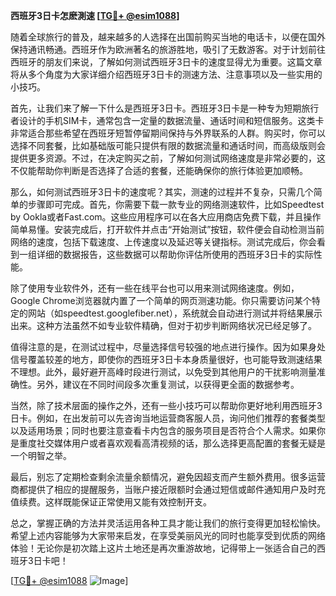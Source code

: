 **西班牙3日卡怎麽測速 [[TG💪+ @esim1088](https://t.me/s/esim1088)]**

随着全球旅行的普及，越来越多的人选择在出国前购买当地的电话卡，以便在国外保持通讯畅通。西班牙作为欧洲著名的旅游胜地，吸引了无数游客。对于计划前往西班牙的朋友们来说，了解如何测试西班牙3日卡的速度显得尤为重要。这篇文章将从多个角度为大家详细介绍西班牙3日卡的测速方法、注意事项以及一些实用的小技巧。

首先，让我们来了解一下什么是西班牙3日卡。西班牙3日卡是一种专为短期旅行者设计的手机SIM卡，通常包含一定量的数据流量、通话时间和短信服务。这类卡非常适合那些希望在西班牙短暂停留期间保持与外界联系的人群。购买时，你可以选择不同套餐，比如基础版可能只提供有限的数据流量和通话时间，而高级版则会提供更多资源。不过，在决定购买之前，了解如何测试网络速度是非常必要的，这不仅能帮助你判断是否选择了合适的套餐，还能确保你的旅行体验更加顺畅。

那么，如何测试西班牙3日卡的速度呢？其实，测速的过程并不复杂，只需几个简单的步骤即可完成。首先，你需要下载一款专业的网络测速软件，比如Speedtest by Ookla或者Fast.com。这些应用程序可以在各大应用商店免费下载，并且操作简单易懂。安装完成后，打开软件并点击“开始测试”按钮，软件便会自动检测当前网络的速度，包括下载速度、上传速度以及延迟等关键指标。测试完成后，你会看到一组详细的数据报告，这些数据可以帮助你评估所使用的西班牙3日卡的实际性能。

除了使用专业软件外，还有一些在线平台也可以用来测试网络速度。例如，Google Chrome浏览器就内置了一个简单的网页测速功能。你只需要访问某个特定的网站（如speedtest.googlefiber.net），系统就会自动进行测试并将结果展示出来。这种方法虽然不如专业软件精确，但对于初步判断网络状况已经足够了。

值得注意的是，在测试过程中，尽量选择信号较强的地点进行操作。因为如果身处信号覆盖较差的地方，即使你的西班牙3日卡本身质量很好，也可能导致测速结果不理想。此外，最好避开高峰时段进行测试，以免受到其他用户的干扰影响测量准确性。另外，建议在不同时间段多次重复测试，以获得更全面的数据参考。

当然，除了技术层面的操作之外，还有一些小技巧可以帮助你更好地利用西班牙3日卡。例如，在出发前可以先咨询当地运营商客服人员，询问他们推荐的套餐类型以及适用场景；同时也要注意查看卡内包含的服务项目是否符合个人需求。如果你是重度社交媒体用户或者喜欢观看高清视频的话，那么选择更高配置的套餐无疑是一个明智之举。

最后，别忘了定期检查剩余流量余额情况，避免因超支而产生额外费用。很多运营商都提供了相应的提醒服务，当账户接近限额时会通过短信或邮件通知用户及时充值续费。这样既能保证正常使用又能有效控制开支。

总之，掌握正确的方法并灵活运用各种工具才能让我们的旅行变得更加轻松愉快。希望上述内容能够为大家带来启发，在享受美丽风光的同时也能享受到优质的网络体验！无论你是初次踏上这片土地还是再次重游故地，记得带上一张适合自己的西班牙3日卡吧！

[[TG💪+ @esim1088](https://t.me/s/esim1088) ![Image](https://i.postimg.cc/4NQfJmqS/Snipaste-2025-05-13-00-14-12.png)]